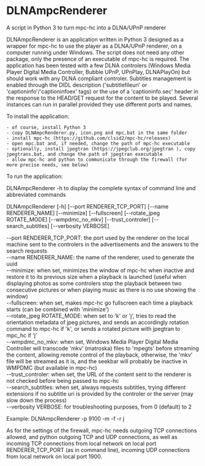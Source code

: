 # DLNAmpcRenderer
A script in Python 3 to turn mpc-hc into a DLNA/UPnP renderer 

DLNAmpcRenderer is an application written in Python 3 designed as a wrapper for mpc-hc to use the player as a DLNA/UPnP renderer, on a computer running under Windows. The script does not need any other package, only the presence of an executable of mpc-hc is required. The application has been tested with a few DLNA controlers (Windows Media Player Digital Media Controller, Bubble UPnP, UPnPlay, DLNAPlayOn) but should work with any DLNA compliant controler. Subtitles management is enabled through the DIDL description ('subtitlefileuri' or 'captioninfo'/'captioninfoex' tags) or the use of a 'captioninfo.sec' header in the response to the HEAD/GET request for the content to be played. Several instances can run in parallel provided they use different ports and names.

To install the application:

    - of course, install Python 3
    - copy DLNAmpcRenderer.py, icon.png and mpc.bat in the same folder
    - install mpc-hc (https://github.com/clsid2/mpc-hc/releases)
    - open mpc.bat and, if needed, change the path of mpc-hc executable
    - optionally, install jpegtran (https://jpegclub.org/jpegtran ), copy jpegtrans.bat, and change the path of jpegtran executable
    - allow mpc-hc and python to communicate through the firewall (for more precise needs, see below)

To run the application:

DLNAmpcRenderer -h to display the complete syntax of command line and abbreviated commands

DLNAmpcRenderer [-h] [--port RENDERER_TCP_PORT] [--name RENDERER_NAME] [--minimize] [--fullscreen] [--rotate_jpeg ROTATE_MODE] [--wmpdmc_no_mkv] [--trust_controler] [--search_subtitles] [--verbosity VERBOSE]

--port RENDERER_TCP_PORT: the port used by the renderer on the local machine sent to the controlers in the advertisements and the answers to the search requests  
--name RENDERER_NAME: the name of the renderer, used to generate the uuid  
--minimize: when set, minimizes the window of mpc-hc when inactive and restore it to its previous size when a playback is launched (useful when displaying photos as some controlers stop the playback between two consecutive pictures or when playing music as there is no use showing the window)  
--fullscreen: when set, makes mpc-hc go fullscreen each time a playback starts (can be combined with 'minimize')  
--rotate_jpeg ROTATE_MODE: when set to 'k' or 'j', tries to read the orientation metadata of jpeg pictures, and sends an accordingly rotation command to mpc-hc if 'k', or sends a rotated picture with jpegtran to mpc_hc if 'j'  
--wmpdmc_no_mkv: when set, Windows Media Player Digital Media Controller will transcode 'mkv' (matroska) files to 'mpegts' before streaming the content, allowing remote control of the playback, otherwise, the 'mkv' file will be streamed as it is, and the seekbar will probably be inactive in WMPDMC (but available in mpc-hc)  
--trust_controler: when set, the URL of the content sent to the renderer is not checked before being passed to mpc-hc  
--search_subtitles: when set, always requests subtitles, trying different extensions if no subtitle uri is provided by the controler or the server (may slow down the process)  
--verbosity VERBOSE: for troubleshooting purposes, from 0 (default) to 2  

Example: DLNAmpcRenderer -p 9100 -m -f -r j

As for the settings of the firewall, mpc-hc needs outgoing TCP connections allowed, and python outgoing TCP and UDP connections, as well as incoming TCP connections from local network on local port RENDERER_TCP_PORT (as in command line), incoming UDP connections from local network on local port 1900.
